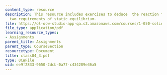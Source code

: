 ```yaml
---
content_type: resource
description: This resource includes exercises to deduce  the reaction forces from
  two requirements of static equilibrium.
file: https://ol-ocw-studio-app-qa.s3.amazonaws.com/courses/1-050-solid-mechanics-fall-2004/ee9f283396502dcb0a77c434289e46a5_class04_3.pdf
file_type: application/pdf
learning_resource_types:
- Assignments
parent_title: Assignments
parent_type: CourseSection
resourcetype: Document
title: class04_3.pdf
type: OCWFile
uid: ee9f2833-9650-2dcb-0a77-c434289e46a5
---
```

